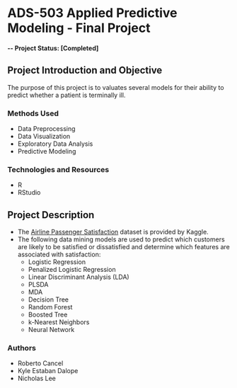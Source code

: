 # ADS-503 Applied Predictive Modeling - Final Project

#### -- Project Status: [Completed]

## Project Introduction and Objective
The purpose of this project is to valuates several models for their ability to predict whether a patient is terminally ill.

### Methods Used
* Data Preprocessing
* Data Visualization
* Exploratory Data Analysis
* Predictive Modeling

### Technologies and Resources
* R
* RStudio

## Project Description
* The [Airline Passenger Satisfaction](https://www.kaggle.com/datasets/teejmahal20/airline-passenger-satisfaction) dataset is provided by Kaggle.
*	The following data mining models are used to predict which customers are likely to be satisfied or dissatisfied and determine which features are associated with satisfaction:
    * Logistic Regression
    * Penalized Logistic Regression
    * Linear Discriminant Analysis (LDA)
    * PLSDA
    * MDA
    * Decision Tree
    * Random Forest
    * Boosted Tree 
    * k-Nearest Neighbors
    * Neural Network

### Authors
* Roberto Cancel
* Kyle Estaban Dalope
* Nicholas Lee
